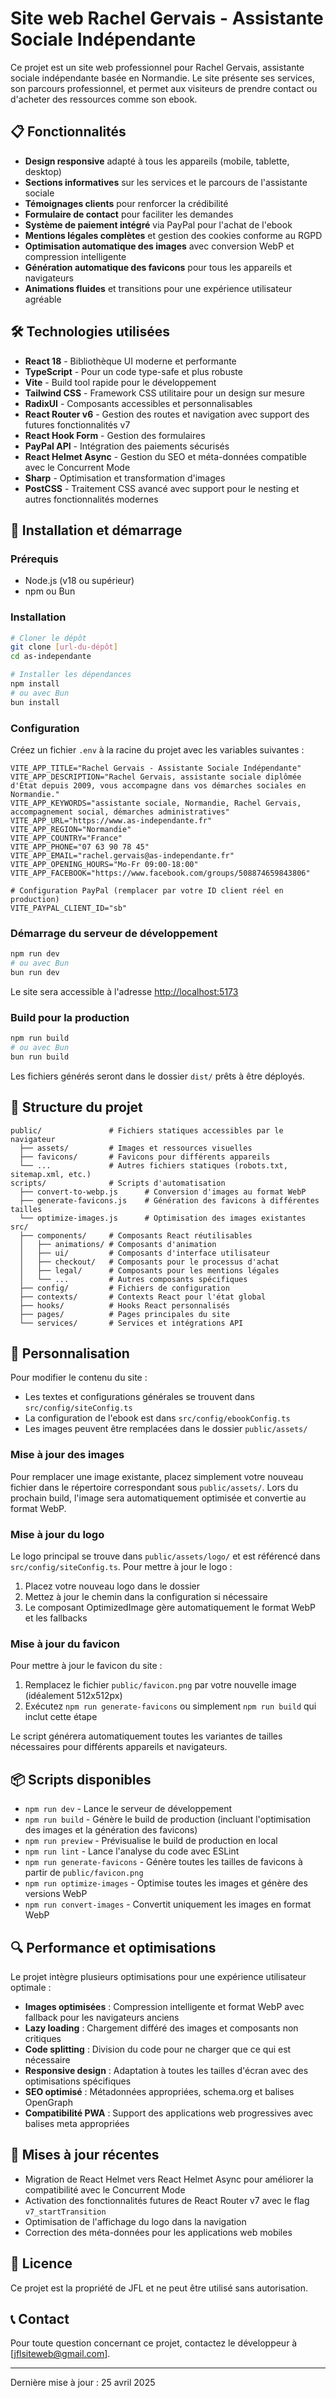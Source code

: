 # Site web Rachel Gervais - Assistante Sociale Indépendante

Ce projet est un site web professionnel pour Rachel Gervais, assistante sociale indépendante basée en Normandie. Le site présente ses services, son parcours professionnel, et permet aux visiteurs de prendre contact ou d'acheter des ressources comme son ebook.

## 📋 Fonctionnalités

- **Design responsive** adapté à tous les appareils (mobile, tablette, desktop)
- **Sections informatives** sur les services et le parcours de l'assistante sociale
- **Témoignages clients** pour renforcer la crédibilité
- **Formulaire de contact** pour faciliter les demandes
- **Système de paiement intégré** via PayPal pour l'achat de l'ebook
- **Mentions légales complètes** et gestion des cookies conforme au RGPD
- **Optimisation automatique des images** avec conversion WebP et compression intelligente
- **Génération automatique des favicons** pour tous les appareils et navigateurs
- **Animations fluides** et transitions pour une expérience utilisateur agréable

## 🛠️ Technologies utilisées

- **React 18** - Bibliothèque UI moderne et performante
- **TypeScript** - Pour un code type-safe et plus robuste
- **Vite** - Build tool rapide pour le développement
- **Tailwind CSS** - Framework CSS utilitaire pour un design sur mesure
- **RadixUI** - Composants accessibles et personnalisables
- **React Router v6** - Gestion des routes et navigation avec support des futures fonctionnalités v7
- **React Hook Form** - Gestion des formulaires
- **PayPal API** - Intégration des paiements sécurisés
- **React Helmet Async** - Gestion du SEO et méta-données compatible avec le Concurrent Mode
- **Sharp** - Optimisation et transformation d'images
- **PostCSS** - Traitement CSS avancé avec support pour le nesting et autres fonctionnalités modernes

## 🚀 Installation et démarrage

### Prérequis

- Node.js (v18 ou supérieur)
- npm ou Bun

### Installation

```bash
# Cloner le dépôt
git clone [url-du-dépôt]
cd as-independante

# Installer les dépendances
npm install
# ou avec Bun
bun install
```

### Configuration

Créez un fichier `.env` à la racine du projet avec les variables suivantes :

```
VITE_APP_TITLE="Rachel Gervais - Assistante Sociale Indépendante"
VITE_APP_DESCRIPTION="Rachel Gervais, assistante sociale diplômée d'État depuis 2009, vous accompagne dans vos démarches sociales en Normandie."
VITE_APP_KEYWORDS="assistante sociale, Normandie, Rachel Gervais, accompagnement social, démarches administratives"
VITE_APP_URL="https://www.as-independante.fr"
VITE_APP_REGION="Normandie"
VITE_APP_COUNTRY="France"
VITE_APP_PHONE="07 63 90 78 45"
VITE_APP_EMAIL="rachel.gervais@as-independante.fr"
VITE_APP_OPENING_HOURS="Mo-Fr 09:00-18:00"
VITE_APP_FACEBOOK="https://www.facebook.com/groups/508874659843806"

# Configuration PayPal (remplacer par votre ID client réel en production)
VITE_PAYPAL_CLIENT_ID="sb"
```

### Démarrage du serveur de développement

```bash
npm run dev
# ou avec Bun
bun run dev
```

Le site sera accessible à l'adresse [http://localhost:5173](http://localhost:5173)

### Build pour la production

```bash
npm run build
# ou avec Bun
bun run build
```

Les fichiers générés seront dans le dossier `dist/` prêts à être déployés.

## 📁 Structure du projet

```
public/               # Fichiers statiques accessibles par le navigateur
  ├── assets/         # Images et ressources visuelles
  ├── favicons/       # Favicons pour différents appareils
  └── ...             # Autres fichiers statiques (robots.txt, sitemap.xml, etc.)
scripts/              # Scripts d'automatisation
  ├── convert-to-webp.js      # Conversion d'images au format WebP
  ├── generate-favicons.js    # Génération des favicons à différentes tailles
  └── optimize-images.js      # Optimisation des images existantes
src/
  ├── components/     # Composants React réutilisables
  │   ├── animations/ # Composants d'animation
  │   ├── ui/         # Composants d'interface utilisateur
  │   ├── checkout/   # Composants pour le processus d'achat
  │   ├── legal/      # Composants pour les mentions légales
  │   └── ...         # Autres composants spécifiques
  ├── config/         # Fichiers de configuration
  ├── contexts/       # Contexts React pour l'état global
  ├── hooks/          # Hooks React personnalisés
  ├── pages/          # Pages principales du site
  └── services/       # Services et intégrations API
```

## 🔧 Personnalisation

Pour modifier le contenu du site :

- Les textes et configurations générales se trouvent dans `src/config/siteConfig.ts`
- La configuration de l'ebook est dans `src/config/ebookConfig.ts`
- Les images peuvent être remplacées dans le dossier `public/assets/`

### Mise à jour des images

Pour remplacer une image existante, placez simplement votre nouveau fichier dans le répertoire correspondant sous `public/assets/`. Lors du prochain build, l'image sera automatiquement optimisée et convertie au format WebP.

### Mise à jour du logo

Le logo principal se trouve dans `public/assets/logo/` et est référencé dans `src/config/siteConfig.ts`. Pour mettre à jour le logo :

1. Placez votre nouveau logo dans le dossier
2. Mettez à jour le chemin dans la configuration si nécessaire
3. Le composant OptimizedImage gère automatiquement le format WebP et les fallbacks

### Mise à jour du favicon

Pour mettre à jour le favicon du site :

1. Remplacez le fichier `public/favicon.png` par votre nouvelle image (idéalement 512x512px)
2. Exécutez `npm run generate-favicons` ou simplement `npm run build` qui inclut cette étape

Le script générera automatiquement toutes les variantes de tailles nécessaires pour différents appareils et navigateurs.

## 📦 Scripts disponibles

- `npm run dev` - Lance le serveur de développement
- `npm run build` - Génère le build de production (incluant l'optimisation des images et la génération des favicons)
- `npm run preview` - Prévisualise le build de production en local
- `npm run lint` - Lance l'analyse du code avec ESLint
- `npm run generate-favicons` - Génère toutes les tailles de favicons à partir de `public/favicon.png`
- `npm run optimize-images` - Optimise toutes les images et génère des versions WebP
- `npm run convert-images` - Convertit uniquement les images en format WebP

## 🔍 Performance et optimisations

Le projet intègre plusieurs optimisations pour une expérience utilisateur optimale :

- **Images optimisées** : Compression intelligente et format WebP avec fallback pour les navigateurs anciens
- **Lazy loading** : Chargement différé des images et composants non critiques
- **Code splitting** : Division du code pour ne charger que ce qui est nécessaire
- **Responsive design** : Adaptation à toutes les tailles d'écran avec des optimisations spécifiques
- **SEO optimisé** : Métadonnées appropriées, schema.org et balises OpenGraph
- **Compatibilité PWA** : Support des applications web progressives avec balises meta appropriées

## 🔄 Mises à jour récentes

- Migration de React Helmet vers React Helmet Async pour améliorer la compatibilité avec le Concurrent Mode
- Activation des fonctionnalités futures de React Router v7 avec le flag `v7_startTransition`
- Optimisation de l'affichage du logo dans la navigation
- Correction des méta-données pour les applications web mobiles

## 📜 Licence

Ce projet est la propriété de JFL et ne peut être utilisé sans autorisation.

## 📞 Contact

Pour toute question concernant ce projet, contactez le développeur à [jflsiteweb@gmail.com].

---

Dernière mise à jour : 25 avril 2025
